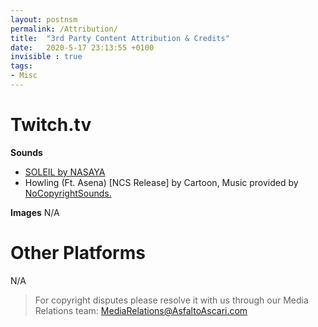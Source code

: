 ```yaml
---
layout: postnsm
permalink: /Attribution/
title:  "3rd Party Content Attribution & Credits"
date:   2020-5-17 23:13:55 +0100
invisible : true
tags:   
- Misc
---
```


# Twitch.tv

**Sounds**
- [SOLEIL by NASAYA](https://soundcloud.com/itsnasaya/soleil)
- Howling (Ft. Asena) [NCS Release] by Cartoon, Music provided by [NoCopyrightSounds.](https://www.youtube.com/watch?v=JiF3pbvR5G0)

**Images**
N/A

# Other Platforms
N/A



> For copyright disputes please resolve it with us through our Media Relations team:
MediaRelations@AsfaltoAscari.com
